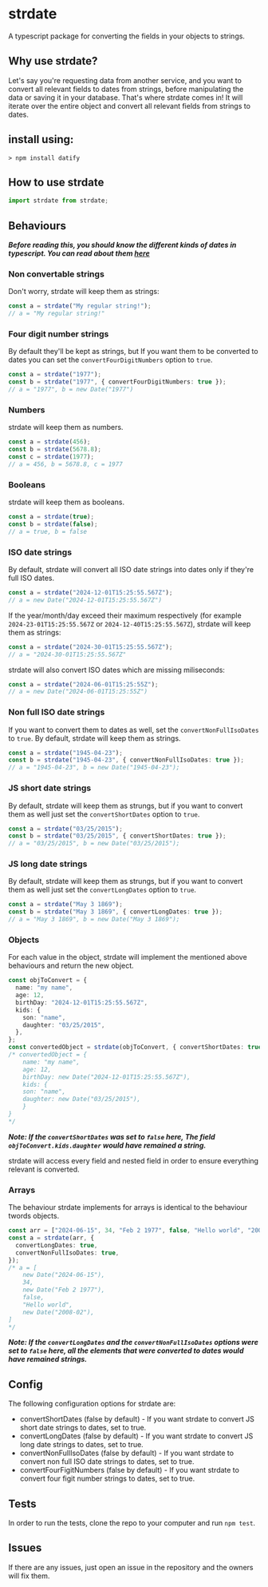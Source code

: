 # strdate

A typescript package for converting the fields in your objects to strings.

## Why use strdate?

Let's say you're requesting data from another service, and you want to convert all relevant fields to dates from strings, before manipulating the data or saving it in your database. That's where strdate comes in! It will iterate over the entire object and convert all relevant fields from strings to dates.

## install using:

`> npm install datify`

## How to use strdate

```ts
import strdate from strdate;
```

## Behaviours

**_Before reading this, you should know the different kinds of dates in typescript. You can read about them [here](https://www.w3schools.com/js/js_date_formats.asp)_**

### Non convertable strings

Don't worry, strdate will keep them as strings:

```ts
const a = strdate("My regular string!");
// a = "My regular string!"
```

### Four digit number strings

By default they'll be kept as strings, but If you want them to be converted to dates you can set the `convertFourDigitNumbers` option to `true`.

```ts
const a = strdate("1977");
const b = strdate("1977", { convertFourDigitNumbers: true });
// a = "1977", b = new Date("1977")
```

### Numbers

strdate will keep them as numbers.

```ts
const a = strdate(456);
const b = strdate(5678.8);
const c = strdate(1977);
// a = 456, b = 5678.8, c = 1977
```

### Booleans

strdate will keep them as booleans.

```ts
const a = strdate(true);
const b = strdate(false);
// a = true, b = false
```

### ISO date strings

By default, strdate will convert all ISO date strings into dates only if they're full ISO dates.

```ts
const a = strdate("2024-12-01T15:25:55.567Z");
// a = new Date("2024-12-01T15:25:55.567Z")
```

If the year/month/day exceed their maximum respectively (for example `2024-23-01T15:25:55.567Z` or `2024-12-40T15:25:55.567Z`), strdate will keep them as strings:

```ts
const a = strdate("2024-30-01T15:25:55.567Z");
// a = "2024-30-01T15:25:55.567Z"
```

strdate will also convert ISO dates which are missing miliseconds:

```ts
const a = strdate("2024-06-01T15:25:55Z");
// a = new Date("2024-06-01T15:25:55Z")
```

### Non full ISO date strings

If you want to convert them to dates as well, set the `convertNonFullIsoDates` to `true`. By default, strdate will keep them as strings.

```ts
const a = strdate("1945-04-23");
const b = strdate("1945-04-23", { convertNonFullIsoDates: true });
// a = "1945-04-23", b = new Date("1945-04-23");
```

### JS short date strings

By default, strdate will keep them as strungs, but if you want to convert them as well just set the `convertShortDates` option to `true`.

```ts
const a = strdate("03/25/2015");
const b = strdate("03/25/2015", { convertShortDates: true });
// a = "03/25/2015", b = new Date("03/25/2015");
```

### JS long date strings

By default, strdate will keep them as strungs, but if you want to convert them as well just set the `convertLongDates` option to `true`.

```ts
const a = strdate("May 3 1869");
const b = strdate("May 3 1869", { convertLongDates: true });
// a = "May 3 1869", b = new Date("May 3 1869");
```

### Objects

For each value in the object, strdate will implement the mentioned above behaviours and return the new object.

```ts
const objToConvert = {
  name: "my name",
  age: 12,
  birthDay: "2024-12-01T15:25:55.567Z",
  kids: {
    son: "name",
    daughter: "03/25/2015",
  },
};
const convertedObject = strdate(objToConvert, { convertShortDates: true });
/* convertedObject = {
    name: "my name",
    age: 12,
    birthDay: new Date("2024-12-01T15:25:55.567Z"),
    kids: {
    son: "name",
    daughter: new Date("03/25/2015"),
    }
}
*/
```

**_Note: If the `convertShortDates` was set to `false` here, The field `objToConvert.kids.daughter` would have remained a string._**

strdate will access every field and nested field in order to ensure everything relevant is converted.

### Arrays

The behaviour strdate implements for arrays is identical to the behaviour twords objects.

```ts
const arr = ["2024-06-15", 34, "Feb 2 1977", false, "Hello world", "2008-02"];
const a = strdate(arr, {
  convertLongDates: true,
  convertNonFullIsoDates: true,
});
/* a = [
    new Date("2024-06-15"),
    34,
    new Date("Feb 2 1977"),
    false,
    "Hello world",
    new Date("2008-02"),  
]
*/
```

**_Note: If the `convertLongDates` and the `convertNonFullIsoDates` options were set to `false` here, all the elements that were converted to dates would have remained strings._**

## Config

The following configuration options for strdate are:

- convertShortDates (false by default) - If you want strdate to convert JS short date strings to dates, set to true.
- convertLongDates (false by default) - If you want strdate to convert JS long date strings to dates, set to true.
- convertNonFullIsoDates (false by default) - If you want strdate to convert non full ISO date strings to dates, set to true.
- convertFourFigitNumbers (false by default) - If you want strdate to convert four figit number strings to dates, set to true.

## Tests

In order to run the tests, clone the repo to your computer and run `npm test`.

## Issues

If there are any issues, just open an issue in the repository and the owners will fix them.
